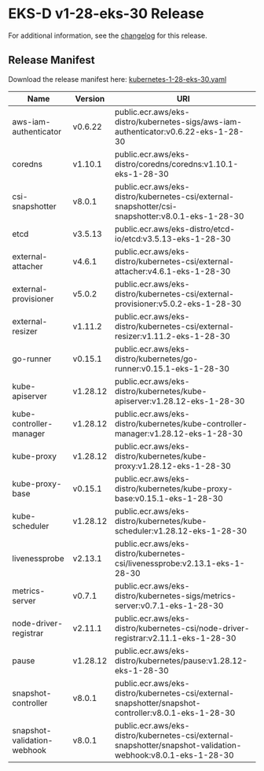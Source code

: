 # EKS-D v1-28-eks-30 Release

For additional information, see the [changelog](CHANGELOG-v1-28-eks-30.md) for this release.

## Release Manifest

Download the release manifest here: [kubernetes-1-28-eks-30.yaml](https://distro.eks.amazonaws.com/kubernetes-1-28/kubernetes-1-28-eks-30.yaml)

| Name | Version | URI |
|------|---------|-----|
| aws-iam-authenticator | v0.6.22 | public.ecr.aws/eks-distro/kubernetes-sigs/aws-iam-authenticator:v0.6.22-eks-1-28-30 |
| coredns | v1.10.1 | public.ecr.aws/eks-distro/coredns/coredns:v1.10.1-eks-1-28-30 |
| csi-snapshotter | v8.0.1 | public.ecr.aws/eks-distro/kubernetes-csi/external-snapshotter/csi-snapshotter:v8.0.1-eks-1-28-30 |
| etcd | v3.5.13 | public.ecr.aws/eks-distro/etcd-io/etcd:v3.5.13-eks-1-28-30 |
| external-attacher | v4.6.1 | public.ecr.aws/eks-distro/kubernetes-csi/external-attacher:v4.6.1-eks-1-28-30 |
| external-provisioner | v5.0.2 | public.ecr.aws/eks-distro/kubernetes-csi/external-provisioner:v5.0.2-eks-1-28-30 |
| external-resizer | v1.11.2 | public.ecr.aws/eks-distro/kubernetes-csi/external-resizer:v1.11.2-eks-1-28-30 |
| go-runner | v0.15.1 | public.ecr.aws/eks-distro/kubernetes/go-runner:v0.15.1-eks-1-28-30 |
| kube-apiserver | v1.28.12 | public.ecr.aws/eks-distro/kubernetes/kube-apiserver:v1.28.12-eks-1-28-30 |
| kube-controller-manager | v1.28.12 | public.ecr.aws/eks-distro/kubernetes/kube-controller-manager:v1.28.12-eks-1-28-30 |
| kube-proxy | v1.28.12 | public.ecr.aws/eks-distro/kubernetes/kube-proxy:v1.28.12-eks-1-28-30 |
| kube-proxy-base | v0.15.1 | public.ecr.aws/eks-distro/kubernetes/kube-proxy-base:v0.15.1-eks-1-28-30 |
| kube-scheduler | v1.28.12 | public.ecr.aws/eks-distro/kubernetes/kube-scheduler:v1.28.12-eks-1-28-30 |
| livenessprobe | v2.13.1 | public.ecr.aws/eks-distro/kubernetes-csi/livenessprobe:v2.13.1-eks-1-28-30 |
| metrics-server | v0.7.1 | public.ecr.aws/eks-distro/kubernetes-sigs/metrics-server:v0.7.1-eks-1-28-30 |
| node-driver-registrar | v2.11.1 | public.ecr.aws/eks-distro/kubernetes-csi/node-driver-registrar:v2.11.1-eks-1-28-30 |
| pause | v1.28.12 | public.ecr.aws/eks-distro/kubernetes/pause:v1.28.12-eks-1-28-30 |
| snapshot-controller | v8.0.1 | public.ecr.aws/eks-distro/kubernetes-csi/external-snapshotter/snapshot-controller:v8.0.1-eks-1-28-30 |
| snapshot-validation-webhook | v8.0.1 | public.ecr.aws/eks-distro/kubernetes-csi/external-snapshotter/snapshot-validation-webhook:v8.0.1-eks-1-28-30 |
